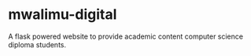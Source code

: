# mwalimu-digital
A flask powered website to provide academic content computer science diploma students.

